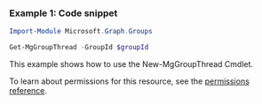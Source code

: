 ### Example 1: Code snippet

```powershellImport-Module Microsoft.Graph.Groups

Get-MgGroupThread -GroupId $groupId
```
This example shows how to use the New-MgGroupThread Cmdlet.
To learn about permissions for this resource, see the [permissions reference](/graph/permissions-reference).

